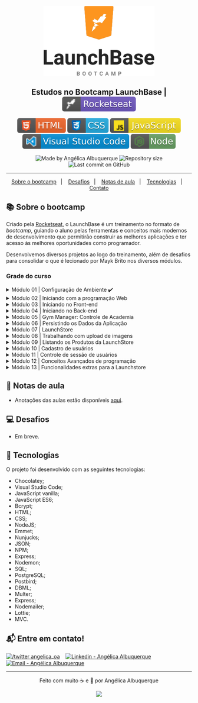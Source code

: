 <div align="center">
    <img src=".github\launchbase-logo.png" width="300px"/>
</div>

<h2 align="center">
   Estudos no Bootcamp LaunchBase | <img alt="badge rocketseat" align="center" src=".github\badge-rocket.svg">
</h2>

<p align="center">
<img alt="badge html" src=".github\badge-html.svg">
<img alt="badge css" src=".github\badge-css.svg">
<img alt="badge javascript" src=".github\badge-javascript.svg">
<img alt="badge vscode" src=".github\badge-visual_studio_code.svg">
<img alt="badge node" src=".github\badge-node.svg">
</p>

<p align="center">
<img alt="Made by Angélica Albuquerque" src="https://img.shields.io/badge/made%20by-Angélica Albuquerque-%20?color=fd951d">
<img alt="Repository size" src="https://img.shields.io/github/repo-size/angelicaalbuquerque/launchbase-estudos_rocketseat?color=fd951d">
<img alt="Last commit on GitHub" src="https://img.shields.io/github/last-commit/angelicaalbuquerque/launchbase-estudos_rocketseat?color=fd951d">
</p>

---

<p align="center">
  <a href="#-Sobre-o-bootcamp">Sobre o bootcamp</a>&nbsp;&nbsp;&nbsp;|&nbsp;&nbsp;&nbsp;
  <a href="#-desafios">Desafios</a>&nbsp;&nbsp;&nbsp;|&nbsp;&nbsp;&nbsp;
  <a href="#-Notas">Notas de aula</a>&nbsp;&nbsp;&nbsp;|&nbsp;&nbsp;&nbsp;
  <a href="#-Tecnologias">Tecnologias</a>&nbsp;&nbsp;&nbsp;|&nbsp;&nbsp;&nbsp;
  <a href="#-Entre-em-contato">Contato</a>
</p>

## 📚 Sobre o bootcamp

<p>
Criado pela <a href="https://rocketseat.com.br/" target="_blank">Rocketseat</a>, o LaunchBase é um treinamento no formato de <em>bootcamp</em>, guiando o aluno pelas ferramentas e conceitos mais modernos de desenvolvimento que permitirão construir as melhores aplicações e ter acesso às melhores oportunidades como programador.

Desenvolvemos diversos projetos ao logo do treinamento, além de desafios para consolidar o que é lecionado por Mayk Brito nos diversos módulos.

### Grade do curso

<details>
  <summary>Módulo 01 | Configuração de Ambiente ✔️</summary>

  <p>Vamos transformar nosso computador em uma máquina de desenvolvimento de aplicativos. Instalaremos as ferramentas necessárias para esse objetivo.</p>
  
  <p>Ferramentas: Visual Studio Code, Google Chrome, NodeJS, Homebrew (Mac), Chocolatey (Windows), Linux, entre outras.</p>
</details>

<details>
  <summary>Módulo 02 | Iniciando com a programação Web</summary>
  <p>Nesse módulo iremos conhecer os primeiros conceitos de programação web, linguagem de programação e JavaScript. Iremos configurar nosso ambiente de desenvolvimento e construir nosso primeiro programa.</p>
  
  <p>Ferramentas: JavaScript, NodeJS, entre outras.</p>

- Iniciando com a programação Web
- Iniciando no JavaScript
- Comentários, Strings e Numbers
- Fazendo cálculos com JavaScript
- Condicionais
- Operadores lógicos e aritméticos
- Desafio 1-1
- Objetos
- Vetores
- Desafio 1-2
- Funções e métodos
- Estrutura de repetição
- Escopos
- Desafio 1-3
- Booleanos
- Organização, padronização e escrita
- Desafio 1-4

</details>

<details>
  <summary>Módulo 03 | Iniciando no Front-end</summary>

  <p>Nesse módulo vamos aprender o que é front-end, HTML, CSS, JavaScript no cliente e criar nosso primeiro projeto: um website para mostrar seu perfil e seus trabalhos como dev.</p>
  
  <p>Ferramentas: HTML, CSS, JavaScript, Emmet, entre outras.</p>
</details>

<details>
  <summary>Módulo 04 | Iniciando no Back-end</summary>

  <p>Agora vamos criar um servidor e levar nosso website para o Back-end para utilizar ferramentas necessárias a fim de ter uma página mais dinâmica.</p>
  
  <p>Ferramentas: Nunjucks, NodeJS, JSON, NPM, Express, Nodemon, entre outras.</p>
</details>

<details>
  <summary>Módulo 05 | Gym Manager: Controle de Academia</summary>

  <p>Nesse módulo vamos iniciar um projeto que irá gerenciar instrutores e membros de uma academia. Aprenderemos conceitos mais aprofundados de: Lógica de programação, Back-end e Front-end. Entre outro assuntos de lógica, nós estudaremos aqui sobre tratamento e formatação de data. Indo para o back-end, conheceremos um pouco mais do Node.js, aprenderemos o que é e como fazer um CRUD, verbos HTTP, rotas da aplicação e muito mais. No Front-end estudaremos o que são formulários, como fazer animações em CSS, o que é a DOM e como manipular ela e outros assuntos pertinentes.</p>

  <p>Ferramentas: NodeJS, Browser-sync, method-override, npm-run-all, entre outras.</p>

</details>

<details>
  <summary>Módulo 06 | Persistindo os Dados da Aplicação</summary>

  <p>Vamos salvar os dados de maneira mais segura? Aprenderemos a persistir os dados do Gym Manager, criando um banco de dados em Postgres. Vamos aprender o que é SQL e como utilizar para fazer as operações básicas de um CRUD. Além disso, teremos mais conceitos de HTML, CSS e JavaScript.</p>

  <p>Ferramentas: PostgreSQL, SQL, Postbird, entre outras</p>

</details>

<details>
  <summary>Módulo 07 | LaunchStore</summary>

  <p>Nesse módulo vamos iniciar uma nova aplicação que será um marketplace, estilo Mercado Livre, OLX, mas com nossas próprias funcionalidades e requisitos. Aplicaremos tudo que aprendemos até aqui e muito mais, como por exemplo, conceitos de modelagem de dados, constraints em SQL, Promises no JavaScript, async/await, formatação de moeda e muito mais.</p>

  <p>Ferramentas: Node.js, SQL, PostgreSQL, Postbird, DBML, HTML, CSS, entre outras.</p>

</details>

<details>
  <summary>Módulo 08 | Trabalhando com upload de imagens</summary>

  <p>Nesse módulo veremos um assunto muito comum e básico que vemos em inúmeros aplicativos que é a rotina de upload de imagens. Aqui iremos aprender como fazer upload no back-end e front-end através do desafio de criar um sistema gerenciador de imagens. Para o aperfeiçoamento na hora de vasculhar erros, utilizaremos o VSCode debug, uma nova maneira de debugar o código. Aprenderemos a usar funções no Nunjucks e além do mais, criaremos procedures e triggers no SQL.</p>

  <p>Ferramentas: Multer, VSCode Debug, SQL, Postbird, PostgreSQL, Nunjucks, entre outras</p>

</details>

<details>
  <summary>Módulo 09 | Listando os Produtos da LaunchStore</summary>

  <p>Vamos criar a listagem de produtos da LaunchStore. Aprenderemos a fazer reuso de código do front-end, criando funções com Nunjucks. Faremos uma estrutura de filtro de pesquisas e categorias para a página de pesquisa do nosso e-commerce.</p>

  <p>Ferramentas: Nunjucks, SQL, Postbird, PostgreSQL, entre outras.</p>

</details>

<details>
  <summary>Módulo 10 | Cadastro de usuários</summary>

  <p>Nesse módulo vamos aprender uma necessidade que é essencial para controle de um sistema que são os usuários desse sistema. Vamos começar essa funcionalidade criando a tabela de usuários do sistema, formulário de cadastro, máscaras de inputs, expressões regulares e validações no front-end e back-end. Aplicaremos uma estratégia de mostrar alertas personalizados no front-end, no caso de erro ou sucesso de alguma ação no nosso sistema. Vamos revisar features do ES6 que aprendemos até aqui e aprender outras.</p>

  <p>Ferramentas: SQL, PostgreSQL, Postbird, ES6, Express, Nunjucks, CSS, HTML, Bcrypt, entre outras.</p>

</details>

<details>
  <summary>Módulo 11 | Controle de sessão de usuários</summary>

  <p>Vamos aprender como controlar a sessão de usuário, criando login e logout, recuperação de senha. Manteremos os dados do usuário logado durante toda a aplicação, mesmo que haja mudança de rota/página. Iremos aprender a criar estratégia de cascade no SQL, envio de emails e outras necessidades para o controle de usuário.</p>

  <p>Ferramentas: Nodemailer, Express Session, Connect Pg Simple, Express, SQL, PosgreSQL, Postbird, entre outras.</p>

</details>

<details>
  <summary>Módulo 12 | Conceitos Avançados de programação</summary>

  <p>Neste módulo aprenderemos a organizar nosso projeto aplicando o padrão MVC. Aprenderemos estratégias avançadas de arquitetura de código. Vamos aprender uma rotina para automatizar a criação de conteúdos para o banco de dados. Vamos fazer animações avançadas com a biblioteca do Lottie e finalizar o pedido de compra de um produto, enviando um email para o vendedor.</p>

  <p>Ferramentas: MVC, Faker, Lottie, Node mailer, Express, entre outras.</p>

</details>

<details>
  <summary>Módulo 13 | Funcionalidades extras para a Launchstore</summary>

  <p>Neste módulo vamos reforçar os conhecimentos aprendidos até aqui e desenvolveremos novas lógicas, telas e rotinas para criarmos um carrinho de compras e um sistema gerenciador de pedidos. Vamos aprender a criar um menu dropdown com HTML e CSS e aprenderemos uma rotina de Soft Delete no SQL e na aplicação.</p>

  <p>Ferramentas: SQL, PostgreSQL, Postbird, Node mailer, HTML, CSS, Express Session, Nunjucks, entre outras.</p>

</details>

## 📝 Notas de aula

- Anotações das aulas estão disponíveis <a href="https://github.com/angelicaalbuquerque/launchbase-estudos_rocketseat/blob/main/notes.md" target="_blank">aqui</a>.

## 💻 Desafios

- Em breve.

## 🚀 Tecnologias

O projeto foi desenvolvido com as seguintes tecnologias:

- Chocolatey;
- Visual Studio Code;
- JavaScript vanilla;
- JavaScript ES6;
- Bcrypt;
- HTML;
- CSS;
- NodeJS;
- Emmet;
- Nunjucks;
- JSON;
- NPM;
- Express;
- Nodemon;
- SQL;
- PostgreSQL;
- Postbird;
- DBML;
- Multer;
- Express;
- Nodemailer;
- Lottie;
- MVC.

## 📬 Entre em contato!

<p align="left">
  <a href="https://twitter.com/angelica_oa/" target="blank"><img align="center" src="https://cdn.jsdelivr.net/npm/simple-icons@3.0.1/icons/twitter.svg" alt="/twitter angelica_oa" height="30" width="30" /></a>&nbsp &nbsp
  <a href="https://linkedin.com/in/angelica-albuquerque/" target="blank"><img align="center" src="https://cdn.jsdelivr.net/npm/simple-icons@3.0.1/icons/linkedin.svg" alt="Linkedin - Angélica Albuquerque" height="30" width="30" /></a>&nbsp &nbsp
  <a href="mailto:angelica.o.albuquerque@gmail.com" target="blank"><img align="center" src="https://cdn.jsdelivr.net/npm/simple-icons@3.0.1/icons/gmail.svg" alt="Email - Angélica Albuquerque" height="30" width="30" /></a>
</p>

---

<p align="center">
Feito com muito ☕ e 🖤 por Angélica Albuquerque
</p>

<p align="center">
<img src="https://media.giphy.com/media/hvRJCLFzcasrR4ia7z/giphy.gif" width="25px"> 
</p>
